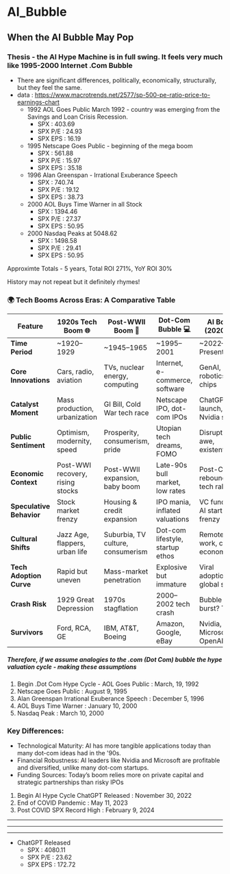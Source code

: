 # AI_Bubble
## When the AI Bubble May Pop <br>

### Thesis - the AI Hype Machine is in full swing.  It feels very much like 1995-2000 Internet .Com Bubble
- There are significant differences, politically, economically, structurally, but they feel the same.
- data : https://www.macrotrends.net/2577/sp-500-pe-ratio-price-to-earnings-chart 
  - 1992 AOL Goes Public March 1992 - country was emerging from the Savings and Loan Crisis Recession.
    - SPX : 403.69
    - SPX P/E : 24.93
    - SPX EPS : 16.19
  - 1995 Netscape Goes Public - beginning of the mega boom
    - SPX : 561.88
    - SPX P/E : 15.97
    - SPX EPS : 35.18
  - 1996 Alan Greenspan - Irrational Exuberance Speech
    - SPX : 740.74
    - SPX P/E : 19.12
    - SPX EPS : 38.73
  - 2000 AOL Buys Time Warner in all Stock
    - SPX : 1394.46
    - SPX P/E : 27.37
    - SPX EPS : 50.95
  - 2000 Nasdaq Peaks at 5048.62
    - SPX : 1498.58
    - SPX P/E : 29.41
    - SPX EPS : 50.95

Approximte Totals - 5 years, Total ROI 271%,  YoY ROI 30%

History may not repeat but it definitely rhymes!
### 🌍 Tech Booms Across Eras: A Comparative Table

| Feature                     | 1920s Tech Boom 🌐              | Post-WWII Boom 🚀               | Dot-Com Bubble 💻               | AI Boom (2020s) 🤖               |
|----------------------------|----------------------------------|----------------------------------|----------------------------------|----------------------------------|
| **Time Period**            | ~1920–1929                       | ~1945–1965                       | ~1995–2001                       | ~2022–Present                    |
| **Core Innovations**       | Cars, radio, aviation            | TVs, nuclear energy, computing   | Internet, e-commerce, software   | GenAI, LLMs, robotics, chips     |
| **Catalyst Moment**        | Mass production, urbanization    | GI Bill, Cold War tech race      | Netscape IPO, dot-com IPOs       | ChatGPT launch, Nvidia surge     |
| **Public Sentiment**       | Optimism, modernity, speed       | Prosperity, consumerism, pride   | Utopian tech dreams, FOMO        | Disruption, awe, existentialism  |
| **Economic Context**       | Post-WWI recovery, rising stocks | Post-WWII expansion, baby boom   | Late-90s bull market, low rates  | Post-COVID rebound, tech rally   |
| **Speculative Behavior**   | Stock market frenzy              | Housing & credit expansion       | IPO mania, inflated valuations   | VC funding, AI startup frenzy    |
| **Cultural Shifts**        | Jazz Age, flappers, urban life   | Suburbia, TV culture, consumerism| Dot-com lifestyle, startup ethos | Remote work, creator economy     |
| **Tech Adoption Curve**    | Rapid but uneven                 | Mass-market penetration          | Explosive but immature           | Viral adoption, global scale     |
| **Crash Risk**             | 1929 Great Depression            | 1970s stagflation                | 2000–2002 tech crash             | Bubble burst? TBD                |
| **Survivors**              | Ford, RCA, GE                    | IBM, AT&T, Boeing                | Amazon, Google, eBay             | Nvidia, Microsoft, OpenAI?       |



##### Therefore, if we assume analogies to the .com (Dot Com) bubble the hype valuation cycle - making these assumptions

  1) Begin .Dot Com Hype Cycle - AOL Goes Public : March, 19, 1992
  2) Netscape Goes Public : August 9, 1995
  3) Alan Greenspan Irrational Exuberance Speech : December 5, 1996
  4) AOL Buys Time Warner : January 10, 2000
  5) Nasdaq Peak : March 10, 2000

### Key Differences:
  - Technological Maturity: AI has more tangible applications today than many dot-com ideas had in the '90s.
  - Financial Robustness: AI leaders like Nvidia and Microsoft are profitable and diversified, unlike many dot-com startups.
  - Funding Sources: Today’s boom relies more on private capital and strategic partnerships than risky IPOs

  1) Begin AI Hype Cycle ChatGPT Released : November 30, 2022
  2) End of COVID Pandemic : May 11, 2023
  3) Post COVID SPX Record High : February 9, 2024 

---
---
---

  - ChatGPT Released
    - SPX : 4080.11
    - SPX P/E : 23.62
    - SPX EPS : 172.72


  


